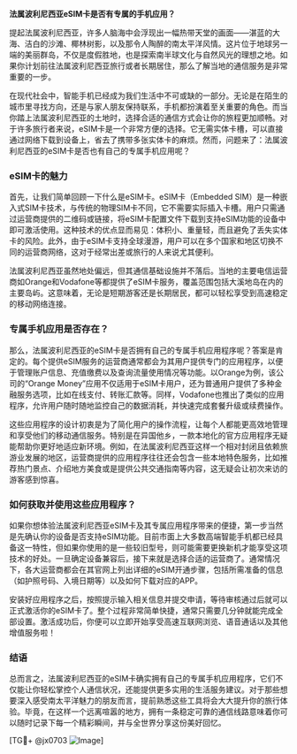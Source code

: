 **法属波利尼西亚eSIM卡是否有专属的手机应用？**

提起法属波利尼西亚，许多人脑海中会浮现出一幅热带天堂的画面——湛蓝的大海、洁白的沙滩、椰林树影，以及那令人陶醉的南太平洋风情。这片位于地球另一端的美丽群岛，不仅是度假胜地，也是探索南半球文化与自然风光的理想之地。如果你计划前往法属波利尼西亚旅行或者长期居住，那么了解当地的通信服务是非常重要的一步。

在现代社会中，智能手机已经成为我们生活中不可或缺的一部分。无论是在陌生的城市里寻找方向，还是与家人朋友保持联系，手机都扮演着至关重要的角色。而当你踏上法属波利尼西亚的土地时，选择合适的通信方式会让你的旅程更加顺畅。对于许多旅行者来说，eSIM卡是一个非常方便的选择。它无需实体卡槽，可以直接通过网络下载到设备上，省去了携带多张实体卡的麻烦。然而，问题来了：法属波利尼西亚的eSIM卡是否也有自己的专属手机应用呢？

### eSIM卡的魅力

首先，让我们简单回顾一下什么是eSIM卡。eSIM卡（Embedded SIM）是一种嵌入式SIM卡技术，与传统的物理SIM卡不同，它不需要实际插入卡槽。用户只需通过运营商提供的二维码或链接，将eSIM卡配置文件下载到支持eSIM功能的设备中即可激活使用。这种技术的优点显而易见：体积小、重量轻，而且避免了丢失实体卡的风险。此外，由于eSIM卡支持全球漫游，用户可以在多个国家和地区切换不同的运营商网络，这对于经常出差或旅行的人来说尤其便利。

法属波利尼西亚虽然地处偏远，但其通信基础设施并不落后。当地的主要电信运营商如Orange和Vodafone等都提供了eSIM卡服务，覆盖范围包括大溪地岛在内的主要岛屿。这意味着，无论是短期游客还是长期居民，都可以轻松享受到高速稳定的移动网络连接。

### 专属手机应用是否存在？

那么，法属波利尼西亚的eSIM卡是否拥有自己的专属手机应用程序呢？答案是肯定的。每个提供eSIM服务的运营商通常都会为其用户提供专门的应用程序，以便于管理账户信息、充值缴费以及查询流量使用情况等功能。以Orange为例，该公司的“Orange Money”应用不仅适用于eSIM卡用户，还为普通用户提供了多种金融服务选项，比如在线支付、转账汇款等。同样，Vodafone也推出了类似的应用程序，允许用户随时随地监控自己的数据消耗，并快速完成套餐升级或续费操作。

这些应用程序的设计初衷是为了简化用户的操作流程，让每个人都能更高效地管理和享受他们的移动通信服务。特别是在异国他乡，一款本地化的官方应用程序无疑能帮助你更好地适应新环境。例如，在法属波利尼西亚这样一个相对封闭且依赖旅游业发展的地区，运营商提供的应用程序往往还会包含一些本地特色服务，比如推荐热门景点、介绍地方美食或是提供公共交通指南等内容，这无疑会让初次来访的游客感到惊喜。

### 如何获取并使用这些应用程序？

如果你想体验法属波利尼西亚eSIM卡及其专属应用程序带来的便捷，第一步当然是先确认你的设备是否支持eSIM功能。目前市面上大多数高端智能手机都已经具备这一特性，但如果你使用的是一些较旧型号，则可能需要更换新机才能享受这项技术的好处。一旦确定设备兼容后，接下来就是选择合适的运营商了。通常情况下，各大运营商都会在其官网上列出详细的eSIM开通步骤，包括所需准备的信息（如护照号码、入境日期等）以及如何下载对应的APP。

安装好应用程序之后，按照提示输入相关信息并提交申请，等待审核通过后就可以正式激活你的eSIM卡了。整个过程非常简单快捷，通常只需要几分钟就能完成全部设置。激活成功后，你便可以立即开始享受高速互联网浏览、语音通话以及其他增值服务啦！

### 结语

总而言之，法属波利尼西亚的eSIM卡确实拥有自己的专属手机应用程序，它们不仅能让你轻松掌控个人通信状况，还能提供更多实用的生活服务建议。对于那些想要深入感受南太平洋魅力的朋友而言，提前熟悉这些工具将会大大提升你的旅行体验。毕竟，在这样一个远离喧嚣的地方，拥有一条稳定可靠的通信线路意味着你可以随时记录下每一个精彩瞬间，并与全世界分享这份美好回忆。

[TG💪+ @jx0703 ![Image](https://github.com/user-attachments/assets/dbca1d08-cadb-493c-b0ec-ad6f7a83f270)]